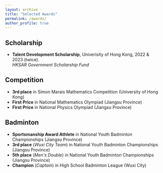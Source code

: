 ```yaml
---
layout: archive
title: "Selected Awards"
permalink: /awards/
author_profile: true
---
```

## Scholarship

* **Talent Development Scholarship**, Univerisity of Hong Kong, 2022 & 2023 (twice).\
  *HKSAR Government Scholarship Fund*

## Competition

* **3rd place** in Simon Marais Mathematics Competition (University of Hong Kong)
* **First Price** in National Mathematics Olympiad (Jiangsu Province)
* **First Price** in National Physics Olympiad (Jiangsu Province)

## Badminton

* **Sportsmanship Award Athlete** in National Youth Badminton Championships (Jiangsu Province)
* **3rd place** (*Wuxi City Team*) in National Youth Badminton Championships (Jiangsu Province)
* **5th place** (*Men's Double*) in National Youth Badminton Championships (Jiangsu Province)
* **Champion** (*Captain*) in High School Badminton League (Wuxi City)

